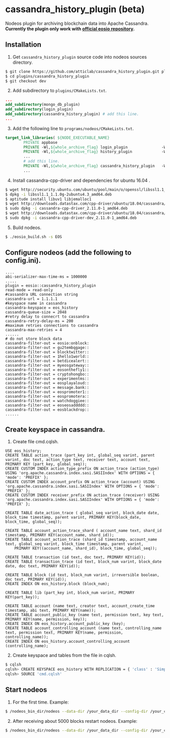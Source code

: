 # cassandra_history_plugin (beta)
Nodeos plugin for archiving blockchain data into Apache Cassandra.  
**Currently the plugin only work with [official eosio repository](https://github.com/EOSIO/eos).**  
## Installation
1. Get `cassandra_history_plugin` source code into nodeos sources directory.  
```sh
$ git clone https://github.com/atticlab/cassandra_history_plugin.git plugins/cassandra_history_plugin
$ cd plugins/cassandra_history_plugin
$ git checkout dev
```  
2. Add subdirectory to `plugins/CMakeLists.txt`.

```cmake
...
add_subdirectory(mongo_db_plugin)
add_subdirectory(login_plugin)
add_subdirectory(cassandra_history_plugin) # add this line.
...
```
3. Add the following line to `programs/nodeos/CMakeLists.txt`.

```cmake
target_link_libraries( ${NODE_EXECUTABLE_NAME}
        PRIVATE appbase
        PRIVATE -Wl,${whole_archive_flag} login_plugin               -Wl,${no_whole_archive_flag}
        PRIVATE -Wl,${whole_archive_flag} history_plugin             -Wl,${no_whole_archive_flag}
        ...
        # add this line.
        PRIVATE -Wl,${whole_archive_flag} cassandra_history_plugin   -Wl,${no_whole_archive_flag}
        ...
```
4. Install cassandra-cpp-driver and dependencies for ubuntu 16.04 .  
```sh
$ wget http://security.ubuntu.com/ubuntu/pool/main/o/openssl/libssl1.1_1.1.0g-2ubuntu4.3_amd64.deb
$ dpkg -i libssl1.1_1.1.0g-2ubuntu4.3_amd64.deb
$ aptitude install libuv1 libjemalloc1
$ wget http://downloads.datastax.com/cpp-driver/ubuntu/18.04/cassandra/v2.11.0/cassandra-cpp-driver_2.11.0-1_amd64.deb
$ sudo dpkg -i cassandra-cpp-driver_2.11.0-1_amd64.deb
$ wget http://downloads.datastax.com/cpp-driver/ubuntu/18.04/cassandra/v2.11.0/cassandra-cpp-driver-dev_2.11.0-1_amd64.deb
$ sudo dpkg -i cassandra-cpp-driver-dev_2.11.0-1_amd64.deb
```  
5. Build nodeos.   
```sh
$ ./eosio_build.sh -s EOS
```
## Configure nodeos (add the following to config.ini). 
```plain
....
abi-serializer-max-time-ms = 1000000
.....
plugin = eosio::cassandra_history_plugin
read-mode = read-only
#cassandra URL connection string
cassandra-url = 1.1.1.1
#keyspace name in cassandra
cassandra-keyspace = eos_history
cassandra-queue-size = 2048
#retry delay to connecrt to cassandra
cassandra-retry-delay-ms = 200
#maximum retries connections to cassandra
cassandra-max-retries = 4
......
# do not store block data
cassandra-filter-out = eosio:onblock:
cassandra-filter-out = gu2tembqgage::
cassandra-filter-out = blocktwitter::
cassandra-filter-out = 1hello1world::
cassandra-filter-out = betdicealert::
cassandra-filter-out = myeosgateway::
cassandra-filter-out = eosonthefly1::
cassandra-filter-out = cryptohongbo::
cassandra-filter-out = experimentms::
cassandra-filter-out = eosplayaloud::
cassandra-filter-out = message.bank::
cassandra-filter-out = eospromoter1::
cassandra-filter-out = eospromotera::
cassandra-filter-out = watchdoggiee::
cassandra-filter-out = eoseosaddddd::
cassandra-filter-out = eosblackdrop::
......
```  

## Create keyspace in cassandra.
1. Create file cmd.cqlsh.  
```plain
USE eos_history;
CREATE TABLE action_trace (part_key int, global_seq varint, parent varint, doc text, action_type text, receiver text, account text, PRIMARY KEY (part_key, global_seq));
CREATE CUSTOM INDEX action_type_prefix ON action_trace (action_type) USING 'org.apache.cassandra.index.sasi.SASIIndex' WITH OPTIONS = { 'mode': 'PREFIX' };
CREATE CUSTOM INDEX account_prefix ON action_trace (account) USING 'org.apache.cassandra.index.sasi.SASIIndex' WITH OPTIONS = { 'mode': 'PREFIX' };
CREATE CUSTOM INDEX receiver_prefix ON action_trace (receiver) USING 'org.apache.cassandra.index.sasi.SASIIndex' WITH OPTIONS = { 'mode': 'PREFIX' };

CREATE TABLE date_action_trace ( global_seq varint, block_date date, block_time timestamp, parent varint, PRIMARY KEY(block_date, block_time, global_seq));

CREATE TABLE account_action_trace_shard ( account_name text, shard_id timestamp, PRIMARY KEY(account_name, shard_id));
CREATE TABLE account_action_trace (shard_id timestamp, account_name text, global_seq varint, block_time timestamp, parent varint,
    PRIMARY KEY((account_name, shard_id), block_time, global_seq));

CREATE TABLE transaction (id text, doc text, PRIMARY KEY(id));
CREATE TABLE transaction_trace (id text, block_num varint, block_date date, doc text, PRIMARY KEY(id));

CREATE TABLE block (id text, block_num varint, irreversible boolean, doc text, PRIMARY KEY(id));
CREATE INDEX ON eos_history.block (block_num);

CREATE TABLE lib (part_key int, block_num varint, PRIMARY KEY(part_key));

CREATE TABLE account (name text, creator text, account_create_time timestamp, abi text, PRIMARY KEY(name));
CREATE TABLE account_public_key (name text, permission text, key text, PRIMARY KEY(name, permission, key));
CREATE INDEX ON eos_history.account_public_key (key);
CREATE TABLE account_controlling_account (name text, controlling_name text, permission text, PRIMARY KEY(name, permission, controlling_name));
CREATE INDEX ON eos_history.account_controlling_account (controlling_name);
```  
2. Create keyspace and tables from the file in cqlsh.  
```sh
$ cqlsh
cqlsh> CREATE KEYSPACE eos_history WITH REPLICATION = { 'class' : 'SimpleStrategy', 'replication_factor' : 1 } ;   
cqlsh> SOURCE 'cmd.cqlsh'
```  

## Start nodeos

1. For the first time. Example:
```sh
$ /nodeos_bin_dir/nodeos --data-dir /your_data_dir --config-dir /your_config_dir --delete-all-blocks --genesis-json genesis.json
```
2. After receiving about 5000 blocks restart nodeos. Example:
```sh
$ /nodeos_bin_dir/nodeos --data-dir /your_data_dir --config-dir /your_config_dir 
```



